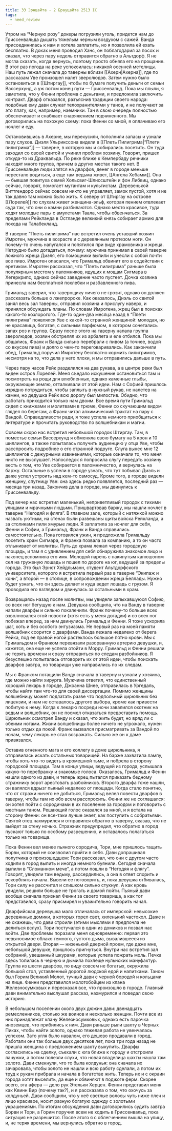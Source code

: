 ```yaml
---
title: 33 Эрнцайта - 2 Брауцайта 2513 IC
tags:
  - need_review
---
```

Утром на “Черную розу” докеры погрузили уголь, придется нам до Гриссенвальда дышать тяжелым черным воздухом с сажей. Ванда присоединилась к нам и хотела заплатить, но я позволила ей ехать бесплатно. В доках меня проводил Ханс, он поблагодарил за посох и сказал, что через пару недель отправится обратно в Альтдорф. Я не могла сказать, когда вернусь, поэтому просто обняла его на прощание. В этот раз погода на реке успокоилась: никакой осенней метелицы. Наш путь лежал сначала до таверны вблизи [[Ахерн|Ахерна]], где по рассказам Уве произошел налет зверолюдов. Затем нужно было остановиться в [[Штиргау]], чтобы по бумаге получить деньги от семьи Вассерхунд, а уж потом конец пути — Гриссенвальд. Пока мы плыли, я заметила, что у Фенни проблема с деньгами, и предложила заключить контракт. Дварф отказался, разъяснив традиции своего народа: подобные ему дави служат телохранителями у танов, и не получают за это плату, как, например, наемники. Тан в свою очередь полностью обеспечивает и снабжает снаряжением подчиненного. Мы договорились на похожую схему: пока Фенни со мной, я оплачиваю его ночлег и еду.

Остановившись в Ахерне, мы перекусили, пополнили запасы и узнали пару слухов. Диэля Ульрикссона видели в [[Плеть Пилигрима|“Плети пилигрима”]] — таверне, в которую мы и собирались посетить. Он туда заходил со своей свитой и учинил проблем хозяину. Говорят, пришел откуда-то из Драквальда. По реке ближе к Кемпербаду речники находят много трупов, причем в других местах такого нет. В Гриссенвальде люди злятся на дварфов, денег в городе меньше перестало водиться, а еще там ведьма живет, [[Ангела Хебамм]]. Она — бывшая повитуха семей Хольсвиг-Шлиссштейн и фон Либвиц, однако сейчас, говорят, помогает мутантам и культистам. Деревенькой Виттгендорф сейчас совсем никто не управляет, замок пустой, хотя и не так давно там можно было жить. К северу от Штиргау на острове [[Лорелей]] по слухам живет женщина-эльф, которая пением отвлекает суда так, что они о камни разбиваются. Однако место красивое, туда ходят молодые пары с амулетами Таала, чтобы обвенчаться. За пределами Рейкланда в Остланде велкикий князь собирает армию для похода на Талабекланд.

В таверне “Плеть пилигрима” нас встретил очень уставший хозяин Имротен, мужчина в возрасте и с деревянным протезом ноги. Он почему-то очень напугался и попятился при виде храмовника и жреца. Нетрудно было догадаться, почему: мужчина принимал в своей таверне ложного жреца Диэля, его помощники выпили и унесли с собой почти все пиво. Имротен опасался, что Гримальд обвинит его в содействии с еретиком. Имротен рассказал, что “Плеть пилигрима” раньше была популярным местом у паломников, идущих к мощам Сигмара в Хегеркрипс, однако сейчас заведение часто пустеет. Дочка хозяина принесла нам бесплатной похлебки и разбавленного пива.

Гримальд заверил, что тавернщику ничего не грозит, однако он должен рассказать больше о лжепророке. Как оказалось, Диэль со свитой занял весь зал таверны, отправил хозяина и прислугу наверх, и принялся обсуждать планы. По словам Имротена, жрец был в поисках какого-то козлорогого. Где-то один-два месяца назад в “Плети пилигрима” появлялся Уве с какой-то странной женщиной: молодая, но не красавица, богатая, с сильным парфюмом, в котором сочетались запах роз и трупов. Сразу после этого на таверну напала группа зверолюдов, хозяин обстрелял их из арбалета и еле отбился. Пока мы общались, Франк и Ванда сильно перебрали с пивом (а точнее, водой со вкусом пива) и долго о чем-то переговаривались. Как закончили обед, Гримальд поручил Имротену бесплатно кормить пилигримов, несмотря на то, что дела у него плохи, и мы отправились дальше в путь.

Через пару часов Рейк разделился на два рукава, а в центре реки был виден остров Лорелей. Меня съедало искушение остановиться там и посмотреть на рощи для влюбленных, однако каменные глыбы, окружающие землю, отталкивали от этой идеи. Нам с Софией пришлось изрядно потрудиться, чтобы заплыть в нужный рукав, не налетев на камни, но дедушка Рейк всю дорогу был милостив. Обидно, что работать приходится только нам двоим. Все время пути Гримальд сидел с книжками и молитвами в трюме, Фенни со скучающим видом глядел по берегам, а Франк читал алхимический трактат на пару с Вандой. Справедливости ради, я тоже успела немного приобщиться к литературе и прочитать руководство по волшебникам и магии.

Совсем скоро нас встретил небольшой городок Штиргау. Там, в поместье семьи Вассерхунд я обменяла свою бумагу на 5 крон и 10 шиллингов, а также попыталась получить аудиенцию у отца Уве, чтобы расспросить подробнее о его странной подруге. Слуга вынес мне 12 шиллингов с дежурными извинениями, которые означали то, что меня никто не выслушает. Напоследок я попросила слугу передать хозяину весть о том, что Уве собирается в паломничество, и вернулась на баржу. Остальные в успели в городе узнать, что тут побывал Диэль и даже успел устроить над кем-то самосуд. Кроме того, в городе видели женщину, спутницу Уве: она здесь редко появляется, последний раз — месяца три назад. Закончив дела в городе, мы двинулись к Гриссенвальду.

Под вечер нас встретил маленький, неприветливый городок с тихими улицами и мрачными людьми. Пришвартовав баржу, мы нашли ночлег в таверне “Негодяй и фляга”. В главном зале, который с натяжкой можно назвать уютным, на стенах были развешаны щиты войска Рейкланда, а за столиками пили хмурые люди. Я заплатила за ночлег для себя, Фенни и Софии, а Гримальд, Франк и Ванда справились самостоятельно. Пока готовился ужин, я предложила Гримальду посетить храм Сигмара, и Франка позвала за компанию, а то он часто отлынивает от молитвы. Путь до храма лежал через городскую площадь, и там я с удивлением для себя обнаружила знакомое лицо и наконец вспомнила его имя. Молодой парень с накинутым капюшоном сел на груженую лошадь и пошел по дороге на юг, ведущей за пределы города. Это был Эрнст Хейдльманн, студент Альтдорфского университета, которого я встретила первый раз в таверне “Экипаж и кони”, а второй — в столице, в сопровождении жреца Беллады. Нужно будет узнать, что он здесь делает и куда ведет лошадь с грузом. Я проводила его взглядом и двинулась за остальными в храм.

Возвращаясь назад после молитвы, мы увидели запыхавшуюся Софию, со всех ног бегущую к нам. Девушка сообщила, что на Ванду в таверне напали дварфы и сильно покалечили. Франк почему-то больше всех взволновался этой новости (хотя есть у меня догадки) и со всех ног побежал вперед, за ним двинулись Гримальд и Фенни. Я тоже ускорила шаг, хоть и без особого энтузиазма. Не первый раз на моей памяти волшебник ссорится с дварфами. Ванда лежала недалеко от берега Рейка, под ее правой ногой растеклось большое пятно крови. Мы с Гримальдом и Франком перевязали разорванную артерию девушки, и, кажется, она еще не успела отойти в Морру. Гримальд и Фенни решили не терять времени и сразу отправиться по следам разбойников. Я безуспешно попыталась отговорить их от этой идеи, чтобы поискать дварфов завтра, но товарищи уже направились по их следам. 

Мы с Франком потащили Ванду сначала в таверну и узнали у хозяина, где можно найти хирурга. Мужчина ответил, что единственный хороший лекарь в городе, Джоанна Шнее, отправилась в Ургедаль, чтобы найти там что-то для своей диссертации. Помимо женщины волшебницу может подлатать разве что подпольный цирюльник без лицензии, и нам не оставалось другого выбора, кроме как привести побитую к нему. Когда к лекарю посреди ночи завалился охотник на ведьм и волшебник, он не посмел отказаться предоставить помощь. Цирюльник осмотрел Ванду и сказал, что жить будет, но вряд ли с обеими ногами. Жизни волшебницы более ничего не угрожало, нужен только отдых да покой. Франк вызвался присматривать за Вандой по ночам, чему лекарь не стал возражать. Сильно же он к даме привязался.

Оставив огненного мага и его коллегу в доме цирюльника, я отправилась искать остальных товарищей. На барже захватила лампу, чтобы хоть что-то видеть в кромешной тьме, и побрела в сторону городской площади. Там в конце улицы, ведущей из города, услышала какую-то перебранку и знакомые голоса. Оказалось, Гримальд и Фенни нашли одного из дави, и теперь жрец пытался приказать бедному стражнику ворот арестовать разбойников. Второго дварфа тоже нашли, он валялся вдрызг пьяный недалеко от площади. Когда стало понятно, что от стражи ничего не добиться, Гримальд велел повести дварфов в таверну, чтобы там их обо всем расспросить. Фенни же не соглашался: он хотел пойти с сородичами в их поселение за городом и поговорить с местным таном. Решающий голос оказался за мной, и я встала на сторону Фенни: он все-таки лучше знает, как поступить с собратьями. Святой отец нахмурился и отправился обратно в таверну, сказав, что не выйдет за стену ночью. Стражник предупредил, что обратно в город пускают только по особому разрешению, и оставалось полагаться только на товарища.

Пока Фенни вел менее пьяного сородича, Тори, мне пришлось тащить Борви, который не соизволил прийти в себя. Дави допрашивал попутчика о произошедшем: Тори рассказал, что они с другом часто ходили в город выпить и иногда немного буянили. Сегодня сначала выпили в “Сломанном мече”, а потом пошли в “Негодяя и флягу”. Говорят, увидели там ведьму, рассердились, а она в ответ спорить и оскорблять начала. Вывели ее поговорить, и, пока девушка отбивалась, Тори силу не рассчитал и слишком сильно стукнул. А как кровь увидели, решили больше не трогать и домой пойти. Пьяный дави вообще сначала признал Фенни за своего товарища, а как тот представился, сразу присмирел и уважительно говорить начал.

Дварфийская деревушка мало отличалась от имперской: невысокие деревянные домики, в которых горел свет, хиленький частокол. Даже и не скажешь, что дави строили (этими мыслями я предпочла не делиться вслух). Тори постучался в один из домиков и позвал нас войти. Две проблемы поразили меня одновременно: первая это невыносимое облако темного, густого дыма, вывалившееся из открытой двери. Вторая — низенький дверной проем, где даже мне, небольшой девушке, пришлось пригнуться. Внутри нас встретил зал собраний, увешанный шкурами, которые успела пожрать моль. Печка здесь топилась в черную и дымила похлеще нульнских мануфактур. Группа из шести дварфов, по виду совсем не богатых, окружила большой стол, уставленный дорогой людской едой и напитками. Таном был Горим Великий Молот, тучный дави с черной бородой и кольцами на лице. Фенни представился молотобойцем из клана Железносумковых и пересказал все, что произошло в городе. Главный дави внимательно выслушал рассказ, нахмурился и поведал свою историю. 

В небольшом поселении около двух дюжин дави: двенадцать ремесленников, столько же воинов и несколько женщин. Почти все из них принадлежат клану Железносумковых, однако есть парочка иноземцев, что прибились к ним. Дави раньше рыли шахту в Черных Пиках, чтобы найти золото, однако тяжелая работа не увенчалась успехом. Зато угля было навалом, его дешево продавали в город. Работали они так больше двух десятков лет, пока три года назад не пришла женщина с предложением шахту выкупить. Дварфы согласились на сделку, съехали с юга ближе к городу и отстроили лачужки, а потом полезли слухи, что новая владелица шахты нашла там золото. Дави смекнули, что то была колдунья: она сначала их зачаровала, чтобы золото не нашли и всю работу сделали, а потом их труд к рукам прибрала и начала в богатстве жить. Теперь их и с окраин города хотят выселить, да еще и обвиняют в поджоге ферм. Скорее всего, эта афера — дело рук Этельки Херцен. Фенни представил меня как Квинн Вир (почему так?), и я рассказала о том, что охочусь за колдуньей. Дави сообщили, что у неё светлые волосы чуть ниже плеч и лицо красивое, носит разную богатую одежду с золотыми украшениями. По итогам обсуждения дави договорились судить завтра Борви и Тори, а Горим поручил всем не ходить в Гриссенвальд, пока ситуация не разрешится. После этого я с облегчением вышла на улицу, и, не теряя времени, мы вернулись обратно в город.
